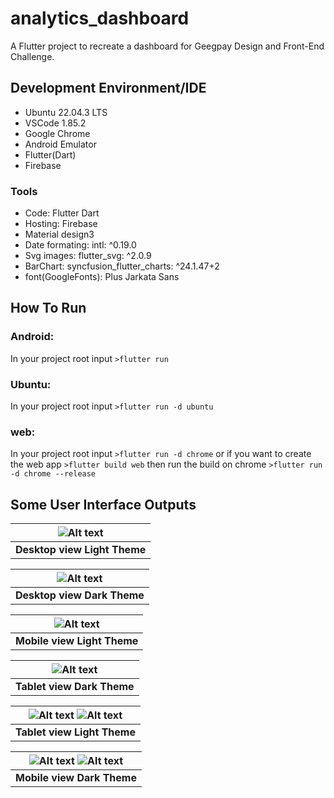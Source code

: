 # analytics_dashboard

A Flutter project to recreate a dashboard for Geegpay Design and Front-End Challenge.

## Development Environment/IDE
- Ubuntu 22.04.3 LTS
- VSCode 1.85.2
- Google Chrome
- Android Emulator
- Flutter(Dart)
- Firebase
### Tools
- Code: Flutter Dart
- Hosting: Firebase
- Material design3
- Date formating: intl: ^0.19.0
- Svg images: flutter_svg: ^2.0.9
- BarChart: syncfusion_flutter_charts: ^24.1.47+2
- font(GoogleFonts): Plus Jarkata Sans
## How To Run
### Android:
In your project root input `>flutter run`
### Ubuntu:
In your project root input `>flutter run -d ubuntu`
### web:
In your project root input `>flutter run -d chrome` or if you want to create the web app `>flutter build web` then run the build on chrome `>flutter run -d chrome --release`

## Some User Interface Outputs

| ![Alt text](<Screenshot from 2024-02-05 06-47-56.png>) |
|:--:|
| **Desktop view Light Theme** |


| ![Alt text](<Screenshot from 2024-02-05 06-48-13.png>) |
|:--:|
| **Desktop view Dark Theme** |

|![Alt text](<Screenshot from 2024-02-05 07-08-19.png>)|
|:--:|
| **Mobile view Light Theme** |

|![Alt text](<Screenshot from 2024-02-05 07-09-03.png>)|
|:--:|
| **Tablet view Dark Theme** |

|![Alt text](<Screenshot from 2024-02-05 04-32-41.png>) ![Alt text](<Screenshot from 2024-02-05 04-33-50.png>)|
|:--:|
| **Tablet view Light Theme** |

| ![Alt text](<Screenshot from 2024-02-05 04-34-17.png>) ![Alt text](<Screenshot from 2024-02-05 04-34-44.png>) |
|:--:|
| **Mobile view Dark Theme** |